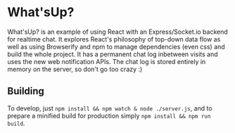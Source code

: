 What'sUp?
=========

What'sUp? is an example of using React with an Express/Socket.io backend for
realtime chat. It explores React's philosophy of top-down data flow as well as
using Browserify and npm to manage dependencies (even css) and build the whole
project. It has a permanent chat log inbetween visits and uses the new web
notification APIs. The chat log is stored entirely in memory on the server, so 
don't go too crazy :)

## Building
To develop, just `npm install && npm watch & node ./server.js`, and to prepare a
minified build for production simply `npm install && npm run build`.

